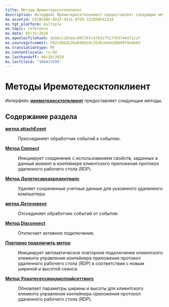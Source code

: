 ```yaml
---
title: Методы Иремотедесктопклиент
description: Интерфейс Иремотедесктопклиент предоставляет следующие методы.
ms.assetid: CE2BC8B5-ED33-451C-87E0-32192BF41334
ms.tgt_platform: multiple
ms.topic: reference
ms.date: 05/31/2018
ms.openlocfilehash: da56cc283eec90176fc476517517783744d71caf
ms.sourcegitcommit: 592c9bbd22ba69802dc353bcb5eb30699f9e9403
ms.translationtype: MT
ms.contentlocale: ru-RU
ms.lasthandoff: 08/20/2020
ms.locfileid: "104413195"
---
```

# <a name="iremotedesktopclient-methods"></a>Методы Иремотедесктопклиент

Интерфейс [**иремотедесктопклиент**](/windows/win32/api/rdpappcontainerclient/nn-rdpappcontainerclient-iremotedesktopclient) предоставляет следующие методы.

## <a name="in-this-section"></a>Содержание раздела

<dl> <dt>

[**метод attachEvent**](/windows/win32/api/rdpappcontainerclient/nf-rdpappcontainerclient-iremotedesktopclient-attachevent)
</dt> <dd>

Присоединяет обработчик событий к событию.

</dd> <dt>

[**Метод Connect**](/windows/win32/api/rdpappcontainerclient/nf-rdpappcontainerclient-iremotedesktopclient-connect)
</dt> <dd>

Инициирует соединение с использованием свойств, заданных в данный момент в контейнере клиентского приложения протокол удаленного рабочего стола (RDP).

</dd> <dt>

[**Метод Делетесаведкредентиалс**](/windows/win32/api/rdpappcontainerclient/nf-rdpappcontainerclient-iremotedesktopclient-deletesavedcredentials)
</dt> <dd>

Удаляет сохраненные учетные данные для указанного удаленного компьютера.

</dd> <dt>

[**метод Детачевент**](/windows/win32/api/rdpappcontainerclient/nf-rdpappcontainerclient-iremotedesktopclient-detachevent)
</dt> <dd>

Отсоединяет обработчик событий от события.

</dd> <dt>

[**Метод Disconnect**](/windows/win32/api/rdpappcontainerclient/nf-rdpappcontainerclient-iremotedesktopclient-disconnect)
</dt> <dd>

Отключает активное подключение.

</dd> <dt>

[**Повторно подключить метод**](/windows/win32/api/rdpappcontainerclient/nf-rdpappcontainerclient-iremotedesktopclient-reconnect)
</dt> <dd>

Инициирует автоматическое повторное подключение клиентского элемента управления контейнера приложения протокол удаленного рабочего стола (RDP) в соответствии с новым шириной и высотой сеанса.

</dd> <dt>

[**Метод Упдатесессиондисплайсеттингс**](/windows/win32/api/rdpappcontainerclient/nf-rdpappcontainerclient-iremotedesktopclient-updatesessiondisplaysettings)
</dt> <dd>

Обновляет параметры ширины и высоты для клиентского элемента управления контейнера приложения протокол удаленного рабочего стола (RDP).

</dd> </dl>

 

 